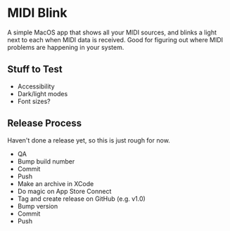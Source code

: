 #  MIDI Blink

A simple MacOS app that shows all your MIDI sources, and blinks a light next
to each when MIDI data is received. Good for figuring out where MIDI problems
are happening in your system.

## Stuff to Test

- Accessibility
- Dark/light modes
- Font sizes?

## Release Process

Haven't done a release yet, so this is just rough for now.

- QA
- Bump build number
- Commit
- Push
- Make an archive in XCode
- Do magic on App Store Connect
- Tag and create release on GitHub (e.g. v1.0)
- Bump version
- Commit
- Push
